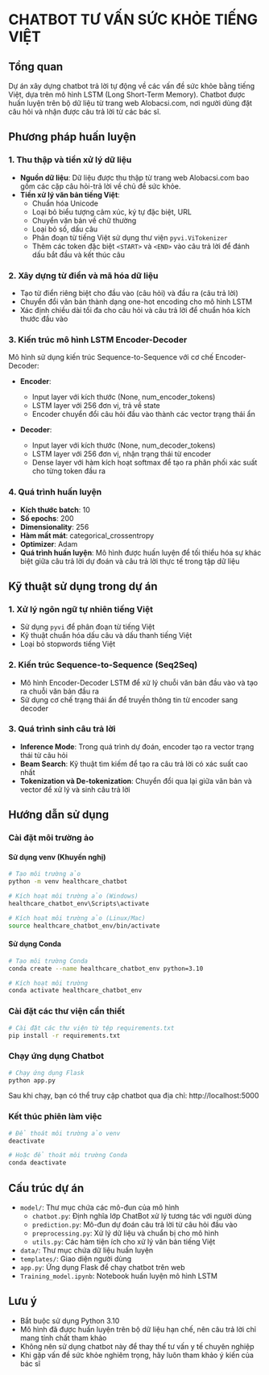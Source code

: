 # CHATBOT TƯ VẤN SỨC KHỎE TIẾNG VIỆT

## Tổng quan
Dự án xây dựng chatbot trả lời tự động về các vấn đề sức khỏe bằng tiếng Việt, dựa trên mô hình LSTM (Long Short-Term Memory). Chatbot được huấn luyện trên bộ dữ liệu từ trang web Alobacsi.com, nơi người dùng đặt câu hỏi và nhận được câu trả lời từ các bác sĩ.

## Phương pháp huấn luyện

### 1. Thu thập và tiền xử lý dữ liệu
- **Nguồn dữ liệu**: Dữ liệu được thu thập từ trang web Alobacsi.com bao gồm các cặp câu hỏi-trả lời về chủ đề sức khỏe.
- **Tiền xử lý văn bản tiếng Việt**:
  - Chuẩn hóa Unicode
  - Loại bỏ biểu tượng cảm xúc, ký tự đặc biệt, URL
  - Chuyển văn bản về chữ thường
  - Loại bỏ số, dấu câu
  - Phân đoạn từ tiếng Việt sử dụng thư viện `pyvi.ViTokenizer`
  - Thêm các token đặc biệt `<START>` và `<END>` vào câu trả lời để đánh dấu bắt đầu và kết thúc câu

### 2. Xây dựng từ điển và mã hóa dữ liệu
- Tạo từ điển riêng biệt cho đầu vào (câu hỏi) và đầu ra (câu trả lời)
- Chuyển đổi văn bản thành dạng one-hot encoding cho mô hình LSTM
- Xác định chiều dài tối đa cho câu hỏi và câu trả lời để chuẩn hóa kích thước đầu vào

### 3. Kiến trúc mô hình LSTM Encoder-Decoder
Mô hình sử dụng kiến trúc Sequence-to-Sequence với cơ chế Encoder-Decoder:

- **Encoder**:
  - Input layer với kích thước (None, num_encoder_tokens)
  - LSTM layer với 256 đơn vị, trả về state
  - Encoder chuyển đổi câu hỏi đầu vào thành các vector trạng thái ẩn

- **Decoder**:
  - Input layer với kích thước (None, num_decoder_tokens)
  - LSTM layer với 256 đơn vị, nhận trạng thái từ encoder
  - Dense layer với hàm kích hoạt softmax để tạo ra phân phối xác suất cho từng token đầu ra

### 4. Quá trình huấn luyện
- **Kích thước batch**: 10
- **Số epochs**: 200
- **Dimensionality**: 256
- **Hàm mất mát**: categorical_crossentropy
- **Optimizer**: Adam
- **Quá trình huấn luyện**: Mô hình được huấn luyện để tối thiểu hóa sự khác biệt giữa câu trả lời dự đoán và câu trả lời thực tế trong tập dữ liệu

## Kỹ thuật sử dụng trong dự án

### 1. Xử lý ngôn ngữ tự nhiên tiếng Việt
- Sử dụng `pyvi` để phân đoạn từ tiếng Việt
- Kỹ thuật chuẩn hóa dấu câu và dấu thanh tiếng Việt
- Loại bỏ stopwords tiếng Việt

### 2. Kiến trúc Sequence-to-Sequence (Seq2Seq)
- Mô hình Encoder-Decoder LSTM để xử lý chuỗi văn bản đầu vào và tạo ra chuỗi văn bản đầu ra
- Sử dụng cơ chế trạng thái ẩn để truyền thông tin từ encoder sang decoder

### 3. Quá trình sinh câu trả lời
- **Inference Mode**: Trong quá trình dự đoán, encoder tạo ra vector trạng thái từ câu hỏi
- **Beam Search**: Kỹ thuật tìm kiếm để tạo ra câu trả lời có xác suất cao nhất
- **Tokenization và De-tokenization**: Chuyển đổi qua lại giữa văn bản và vector để xử lý và sinh câu trả lời

## Hướng dẫn sử dụng

### Cài đặt môi trường ảo

#### Sử dụng venv (Khuyến nghị)
```bash
# Tạo môi trường ảo
python -m venv healthcare_chatbot

# Kích hoạt môi trường ảo (Windows)
healthcare_chatbot_env\Scripts\activate

# Kích hoạt môi trường ảo (Linux/Mac)
source healthcare_chatbot_env/bin/activate
```

#### Sử dụng Conda
```bash
# Tạo môi trường Conda
conda create --name healthcare_chatbot_env python=3.10

# Kích hoạt môi trường
conda activate healthcare_chatbot_env
```

### Cài đặt các thư viện cần thiết
```bash
# Cài đặt các thư viện từ tệp requirements.txt
pip install -r requirements.txt
```

### Chạy ứng dụng Chatbot
```bash
# Chạy ứng dụng Flask
python app.py
```
Sau khi chạy, bạn có thể truy cập chatbot qua địa chỉ: http://localhost:5000

### Kết thúc phiên làm việc
```bash
# Để thoát môi trường ảo venv
deactivate

# Hoặc để thoát môi trường Conda
conda deactivate
```

## Cấu trúc dự án
- `model/`: Thư mục chứa các mô-đun của mô hình
  - `chatbot.py`: Định nghĩa lớp ChatBot xử lý tương tác với người dùng
  - `prediction.py`: Mô-đun dự đoán câu trả lời từ câu hỏi đầu vào
  - `preprocessing.py`: Xử lý dữ liệu và chuẩn bị cho mô hình
  - `utils.py`: Các hàm tiện ích cho xử lý văn bản tiếng Việt
- `data/`: Thư mục chứa dữ liệu huấn luyện
- `templates/`: Giao diện người dùng
- `app.py`: Ứng dụng Flask để chạy chatbot trên web
- `Training_model.ipynb`: Notebook huấn luyện mô hình LSTM

## Lưu ý
- Bắt buộc sử dụng Python 3.10
- Mô hình đã được huấn luyện trên bộ dữ liệu hạn chế, nên câu trả lời chỉ mang tính chất tham khảo
- Không nên sử dụng chatbot này để thay thế tư vấn y tế chuyên nghiệp
- Khi gặp vấn đề sức khỏe nghiêm trọng, hãy luôn tham khảo ý kiến của bác sĩ
